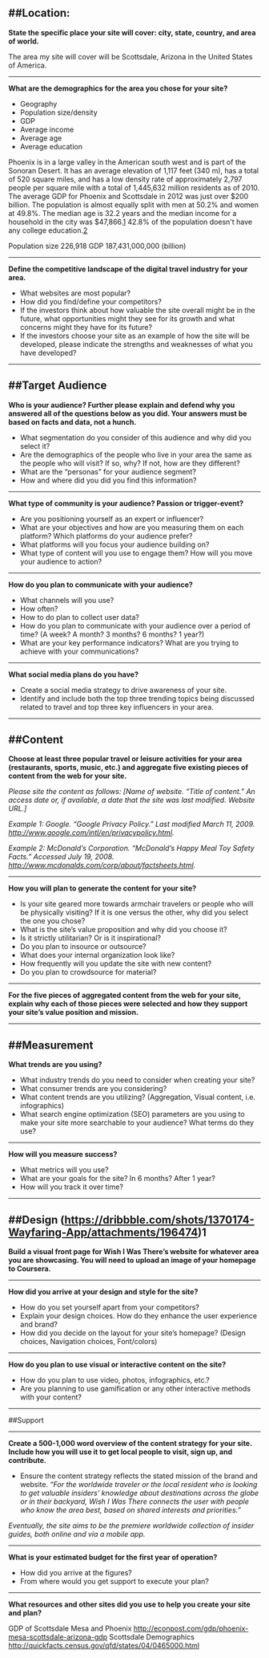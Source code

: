 ##Location:
---

**State the specific place your site will cover: city, state, country, and area of world.**

The area my site will cover will be Scottsdale, Arizona in the United States of America.

---

**What are the demographics for the area you chose for your site?**

- Geography
- Population size/density
- GDP
- Average income
- Average age
- Average education

Phoenix is in a large valley in the American south west and is part of the Sonoran Desert. It has an average elevation of 1,117 feet (340 m), has a total of 520 square miles, and has a low density rate of approximately 2,797 people per square mile with a total of 1,445,632 million residents as of 2010. The average GDP for Phoenix and Scottsdale in 2012 was just over $200 billion. The population is almost equally split with men at 50.2% and women at 49.8%. The median age is 32.2 years and the median income for a household in the city was $47,866.[1](https://en.wikipedia.org/wiki/Phoenix,_Arizona) 42.8% of the population doesn't have any college education.[2](http://www.city-data.com/city/Phoenix-Arizona.html)


Population size 226,918
GDP 187,431,000,000 (billion)

---

**Define the competitive landscape of the digital travel industry for your area.**

- What websites are most popular?
- How did you find/define your competitors?
- If the investors think about how valuable the site overall might be in the future, what opportunities might they see for its growth and what concerns might they have for its future?
- If the investors choose your site as an example of how the site will be developed, please indicate the strengths and weaknesses of what you have developed?

---



##Target Audience
---

**Who is your audience? Further please explain and defend why you answered all of the questions below as you did. Your answers must be based on facts and data, not a hunch.**

- What segmentation do you consider of this audience and why did you select it?
- Are the demographics of the people who live in your area the same as the people who will visit? If so, why? If not, how are they different?
- What are the “personas” for your audience segment?
- How and where did you did you find this information?

---

**What type of community is your audience? Passion or trigger-event?**

- Are you positioning yourself as an expert or influencer?
- What are your objectives and how are you measuring them on each platform? Which platforms do your audience prefer?
- What platforms will you focus your audience building on?
- What type of content will you use to engage them?  How will you move your audience to action?

---

**How do you plan to communicate with your audience?**

- What channels will you use?
- How often?
- How to do plan to collect user data?
- How do you plan to communicate with your audience over a period of time? (A week? A month?  3 months? 6 months? 1 year?)
- What are your key performance indicators? What are you trying to achieve with your communications?

---

**What social media plans do you have?**

- Create a social media strategy to drive awareness of your site.
- Identify and include both the top three trending topics being discussed related to travel and top three key influencers in your area. 

---

##Content
---

**Choose at least three popular travel or leisure activities for your area (restaurants, sports, music, etc.) and aggregate five existing pieces of content from the web for your site.**

*Please site the content as follows: [Name of website. “Title of content.” An access date or, if available, a date that the site was last modified. Website URL.]*

*Example 1: Google. “Google Privacy Policy.” Last modified March 11, 2009. http://www.google.com/intl/en/privacypolicy.html.*

*Example 2: McDonald’s Corporation. “McDonald’s Happy Meal Toy Safety Facts.” Accessed July 19, 2008. http://www.mcdonalds.com/corp/about/factsheets.html.*

---

**How you will plan to generate the content for your site?**

- Is your site geared more towards armchair travelers or people who will be physically visiting? If it is one versus the other, why did you select the one you chose?
- What is the site’s value proposition and why did you choose it?
- Is it strictly utilitarian? Or is it inspirational?
- Do you plan to insource or outsource?
- What does your internal organization look like?
- How frequently will you update the site with new content?
- Do you plan to crowdsource for material?

---

**For the five pieces of aggregated content from the web for your site, explain why each of those pieces were selected and how they support your site’s value position and mission.**

---


##Measurement
---

**What trends are you using?**

- What industry trends do you need to consider when creating your site?
- What consumer trends are you considering?
- What content trends are you utilizing? (Aggregation, Visual content, i.e. infographics)
- What search engine optimization (SEO) parameters are you using to make your site more searchable to your audience? What terms do they use? 

---

**How will you measure success?**

- What metrics will you use?
- What are your goals for the site?  In 6 months? After 1 year?
- How will you track it over time? 

---

##Design (https://dribbble.com/shots/1370174-Wayfaring-App/attachments/196474)1
---

**Build a visual front page for Wish I Was There’s website for whatever area you are showcasing. You will need to upload an image of your homepage to Coursera.**

---

**How did you arrive at your design and style for the site?**

- How do you set yourself apart from your competitors?
- Explain your design choices. How do they enhance the user experience and brand?  
- How did you decide on the layout for your site’s homepage? (Design choices, Navigation choices, Font/colors) 

---

**How do you plan to use visual or interactive content on the site?**

- How do you plan to use video, photos, infographics, etc.?
- Are you planning to use gamification or any other interactive methods with your content? 

---

##Support

---

**Create a 500-1,000 word overview of the content strategy for your site. Include how you will use it to get local people to visit, sign up, and contribute.**

- Ensure the content strategy reflects the stated mission of the brand and website.
*“For the worldwide traveler or the local resident who is looking to get valuable insiders’ knowledge about destinations across the globe or in their backyard, Wish I Was There connects the user with people who know the area best, based on shared interests and priorities.”*

*Eventually, the site aims to be the premiere worldwide collection of insider guides, both online and via a mobile app.*

---

**What is your estimated budget for the first year of operation?**

- How did you arrive at the figures?
- From where would you get support to execute your plan?

---

**What resources and other sites did you use to help you create your site and plan?**

GDP of Scottsdale Mesa and Phoenix http://econpost.com/gdp/phoenix-mesa-scottsdale-arizona-gdp
Scottsdale Demographics http://quickfacts.census.gov/qfd/states/04/0465000.html
